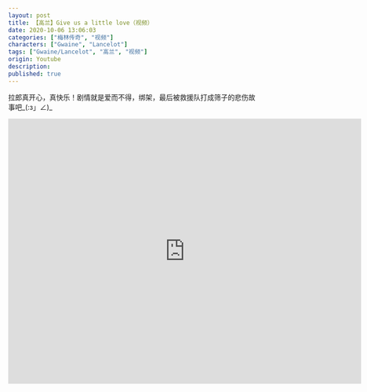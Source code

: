 ```yaml
---
layout: post
title: 【高兰】Give us a little love（视频）
date: 2020-10-06 13:06:03
categories: ["梅林传奇", "视频"]
characters: ["Gwaine", "Lancelot"]
tags: ["Gwaine/Lancelot", "高兰", "视频"]
origin: Youtube
description: 
published: true
---
```


拉郎真开心，真快乐！剧情就是爱而不得，绑架，最后被救援队打成筛子的悲伤故事吧\_(:з」∠)\_

<iframe width="720" height="540" src="https://www.youtube.com/embed/bv9UUAnKxgI" frameborder="0" allow="accelerometer; autoplay; clipboard-write; encrypted-media; gyroscope; picture-in-picture" allowfullscreen></iframe>

